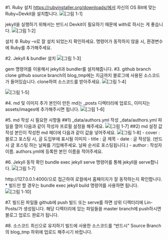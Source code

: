 #1. Ruby 설치
https://rubyinstaller.org/downloads/에서 자신의 OS Bit에 맞는 Ruby+Devkit을 설치합니다.
<img data-action="zoom" src='{{ "/assets/images/guide_1.png" | relative_url }}' alt='[그림 1-1]'>
</figure>
jekyll을 실행하기 위해서는 반드시 Devkit이 필요하기 때문에 with로 하시는 게 좋습니다.
<img data-action="zoom" src='{{ "/assets/images/guide_2.png" | relative_url }}' alt='[그림 1-2]'>
</figure>


설치 후 Ruby –v로 잘 설치 되었는지 확인하세요. 명령어가 동작하지 않을 시, 환경변수에 Ruby를 추가해주세요.


#2. Jekyll & bundler 설치
<img data-action="zoom" src='{{ "https://raw.githubusercontent.com/LINARENA/LINARENA.github.io/source/assets/images/guide_1.png" | relative_url }}' alt='[그림 1-3]'>
</figure>

gem 명령어를 이용해서 jekyll과 bundler를 설치해줍니다.
#3. github branch clone
github source branch의 blog_tmp에는 지금까지 블로그에 사용된 소스코드가 들어있습니다. clone하여 소스코드를 받아주세요.
<img data-action="zoom" src='{{ "./assets/images/guide_4.png" | relative_url }}' alt='[그림 1-4]'>
</figure>
<img data-action="zoom" src='{{ "/assets/images/guide_5.png" | relative_url }}' alt='[그림 1-5]'>
</figure>

#4. md 및 이미지 추가
본인이 만든 md는 _posts 디렉터리에 업로드, 이미지는 assets/images에 추가해주시면 됩니다.
<img data-action="zoom" src='{{ "/assets/images/guide_6.png" | relative_url }}' alt='[그림 1-6]'>
</figure>
#5. md 작성 시 필요한 사항들
##1) _data/authors.yml 작성
_data/authors.yml 파일을 열어 다음과 같이 작성자 프로필 설정을 해주세요.

<img data-action="zoom" src='{{ "/assets/images/guide_7.png" | relative_url }}' alt='[그림 1-7]'>
</figure>
##2) md 설정 값 작성
본인이 작성한 md 헤더에 다음과 같이 값을 넣어주세요.
<img data-action="zoom" src='{{ "/assets/images/guide_8.png" | relative_url }}' alt='[그림 1-8]'>
</figure>
- cover : 블로그 포스팅 시, 글 도입부에 표시될 이미지
- title : 글 제목
- date : 글 작성일. (반드시 글 포스팅 하는 날짜를 기입해주세요. 날짜 순서로 포스팅됩니다.)
- author : 작성자 이름. authors.yml에 등록한 본인 이름을 적어주세요.


#6. Jekyll 동작 확인
bundle exec jekyll serve 명령어를 통해 jekyll을 serve합니다.
<img data-action="zoom" src='{{ "/assets/images/guide_9.png" | relative_url }}' alt='[그림 1-7]'>
</figure>
http://127.0.0.1:4000/으로 접근하여 로컬에서 홈페이지가 잘 동작하는지 확인합니다.
* 빌드만 할 경우는 bundle exec jekyll build 명령어를 사용하면 됩니다.
<img data-action="zoom" src='{{ "/assets/images/guide_10.png" | relative_url }}' alt='[그림 1-10]'>
</figure>

#7. 빌드된 파일들 github에 push
빌드 또는 serve를 하면 상위 디렉터리에 Lin-Posts/가 생성됩니다. 해당 디렉터리에 있는 파일들을 master branch에 push하시면 블로그 업로드 완료가 됩니다.

#8. 소스코드 최신으로 유지하기
빌드에 사용한 소스코드를 “반드시” Source Branch의 blog_tmp 하위에 업로드 해주시기 바랍니다.

